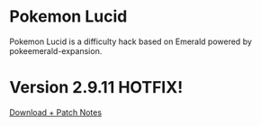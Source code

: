 # Pokemon Lucid

Pokemon Lucid is a difficulty hack based on Emerald powered by pokeemerald-expansion.

# Version 2.9.11 HOTFIX!
[Download + Patch Notes](./download.md)







